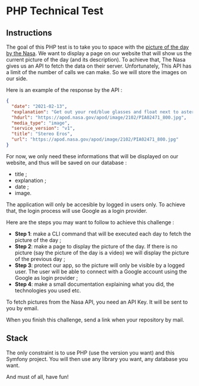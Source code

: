 # PHP Technical Test

## Instructions

The goal of this PHP test is to take you to space with the 
[picture of the day by the Nasa](https://apod.nasa.gov/apod/archivepixFull.html). We want to display a page on our 
website that will show us the current picture of the day (and its description). To achieve that, The Nasa gives us an 
API to fetch the data  on their server. Unfortunately, This API has a limit of the number of calls we can make. So we 
will store the images on our side.

Here is an example of the response by the API :

```json
{
  "date": "2021-02-13",
  "explanation": "Get out your red/blue glasses and float next to asteroid 433 Eros. Orbiting the Sun once every 1.8 years, the near-Earth asteroid is named for the Greek god of love. Still, its shape more closely resembles a lumpy potato than a heart. Eros is a diminutive 40 x 14 x 14 kilometer world of undulating horizons, craters, boulders and valleys. Its unsettling scale and unromantic shape are emphasized in this mosaic of images from the NEAR Shoemaker spacecraft processed to yield a stereo anaglyphic view. Along with dramatic chiaroscuro, NEAR Shoemaker's 3-D imaging provided important measurements of the asteroid's landforms and structures, and clues to the origin of this city-sized chunk of Solar System. The smallest features visible here are about 30 meters across. Beginning on February 14, 2000, historic NEAR Shoemaker spent a year in orbit around Eros, the first spacecraft to orbit an asteroid. Twenty years ago, on February 12 2001, it landed on Eros, the first ever landing on an asteroid's surface. NEAR Shoemaker's final transmission from the surface of Eros was on February 28, 2001.",
  "hdurl": "https://apod.nasa.gov/apod/image/2102/PIA02471_800.jpg",
  "media_type": "image",
  "service_version": "v1",
  "title": "Stereo Eros",
  "url": "https://apod.nasa.gov/apod/image/2102/PIA02471_800.jpg"
}
```
For now, we only need these informations that will be displayed on our website, and thus will be saved on our database : 

- title ;
- explanation ;
- date ;
- image.

The application will only be accesible by logged in users only. To achieve that, the login process will use Google as a login provider. 

Here are the steps you may want to follow to achieve this challenge :

- **Step 1**: make a CLI command that will be executed each day to fetch the picture of the day ;
- **Step 2**: make a page to display the picture of the day. If there is no picture (say the picture of the day is a video) we will display the picture of the previous day ;
- **Step 3**: protect our app, so the picture will only be visible by a logged user. The user will be able to connect with a Google account using the Google as login provider ;
- **Step 4**: make a small documentation explaining what you did, the technologies you used etc.

To fetch pictures from the Nasa API, you need an API Key. It will be sent to you by email.

When you finish this challenge, send a link when your repository by mail. 

## Stack

The only constraint is to use PHP (use the version you want) and this Symfony project. You will then use any library you want, any database you want.

And must of all, have fun!